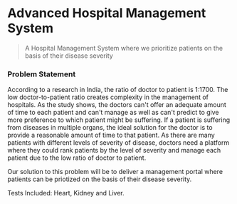 # Advanced Hospital Management System
> A Hospital Management System where we prioritize patients on the basis of their disease severity

### Problem Statement
According to a research in India, the ratio of doctor to patient is 1:1700. The low doctor-to-patient ratio creates complexity in the management of hospitals. 
As the study shows, the doctors can't offer an adequate amount of time to each patient and can't manage as well as can't predict to give more preference 
to which patient might be suffering. If a patient is suffering from diseases in multiple organs, the ideal solution for the doctor is to provide a reasonable 
amount of time to that patient. As there are many patients with different levels of severity of disease, doctors need a platform where they could rank 
patients by the level of severity and manage each patient due to the low ratio of doctor to patient.

Our solution to this problem will be to deliver a management portal where patients can be priotized on the basis of their disease severity.

Tests Included: Heart, Kidney and Liver.
